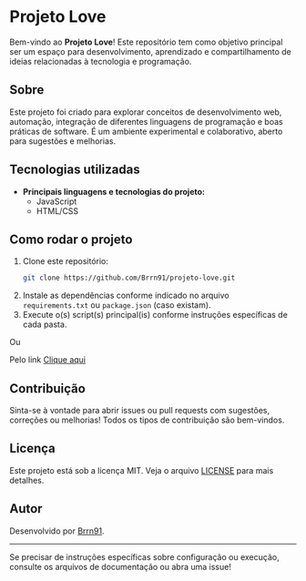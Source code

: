 # Projeto Love

Bem-vindo ao **Projeto Love**! Este repositório tem como objetivo principal ser um espaço para desenvolvimento, aprendizado e compartilhamento de ideias relacionadas à tecnologia e programação.

## Sobre

Este projeto foi criado para explorar conceitos de desenvolvimento web, automação, integração de diferentes linguagens de programação e boas práticas de software. É um ambiente experimental e colaborativo, aberto para sugestões e melhorias.

## Tecnologias utilizadas

- **Principais linguagens e tecnologias do projeto:**
    - JavaScript
  - HTML/CSS

## Como rodar o projeto

1. Clone este repositório:
   ```bash
   git clone https://github.com/Brrn91/projeto-love.git
   ```
2. Instale as dependências conforme indicado no arquivo `requirements.txt` ou `package.json` (caso existam).
3. Execute o(s) script(s) principal(is) conforme instruções específicas de cada pasta.

Ou

Pelo link [Clique aqui](https://brrn91.github.io/projeto-love/)

## Contribuição

Sinta-se à vontade para abrir issues ou pull requests com sugestões, correções ou melhorias! Todos os tipos de contribuição são bem-vindos.

## Licença

Este projeto está sob a licença MIT. Veja o arquivo [LICENSE](LICENSE) para mais detalhes.

## Autor

Desenvolvido por [Brrn91](https://github.com/Brrn91).

---

Se precisar de instruções específicas sobre configuração ou execução, consulte os arquivos de documentação ou abra uma issue!